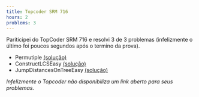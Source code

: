 ```yaml
---
title: Topcoder SRM 716
hours: 2
problems: 3
---
```


Pariticipei do TopCoder SRM 716 e resolvi 3 de 3 problemas (infelizmente o último foi poucos segundos
após o termino da prova).

- Permutiple [(solução)](https://github.com/gabrielrussoc/competitive-programming/blob/master/topcoder/716/Permutiple.cpp)
- ConstructLCSEasy [(solução)](https://github.com/gabrielrussoc/competitive-programming/blob/master/topcoder/716/ConstructLCSEasy.cpp)
- JumpDistancesOnTreeEasy [(solução)](https://github.com/gabrielrussoc/competitive-programming/blob/master/topcoder/716/JumpDistancesOnTreeEasy.cpp)

*Infelizmente o Topcoder não disponibiliza um link aberto para seus problemas.*
